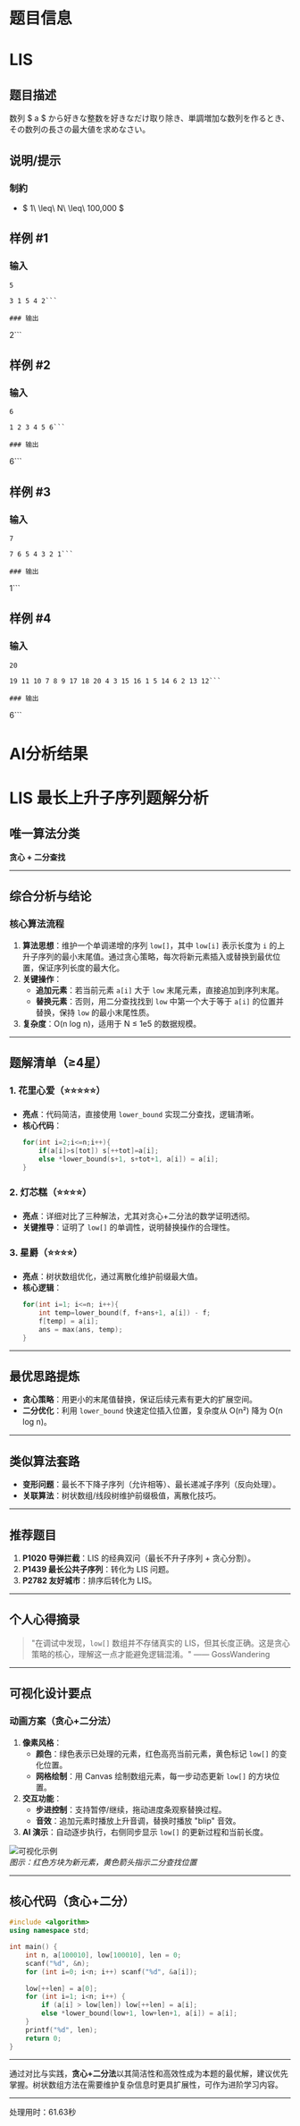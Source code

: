 # 题目信息

# LIS

## 题目描述

[problemUrl]: https://atcoder.jp/contests/chokudai_S001/tasks/chokudai_S001_h

数列 $ a $ から好きな整数を好きなだけ取り除き、単調増加な数列を作るとき、その数列の長さの最大値を求めなさい。

## 说明/提示

### 制約

- $ 1\ \leq\ N\ \leq\ 100,000 $

## 样例 #1

### 输入

```
5

3 1 5 4 2```

### 输出

```
2```

## 样例 #2

### 输入

```
6

1 2 3 4 5 6```

### 输出

```
6```

## 样例 #3

### 输入

```
7

7 6 5 4 3 2 1```

### 输出

```
1```

## 样例 #4

### 输入

```
20

19 11 10 7 8 9 17 18 20 4 3 15 16 1 5 14 6 2 13 12```

### 输出

```
6```

# AI分析结果



# LIS 最长上升子序列题解分析

## 唯一算法分类
**贪心 + 二分查找**

---

## 综合分析与结论

### 核心算法流程
1. **算法思想**：维护一个单调递增的序列 `low[]`，其中 `low[i]` 表示长度为 `i` 的上升子序列的最小末尾值。通过贪心策略，每次将新元素插入或替换到最优位置，保证序列长度的最大化。
2. **关键操作**：
   - **追加元素**：若当前元素 `a[i]` 大于 `low` 末尾元素，直接追加到序列末尾。
   - **替换元素**：否则，用二分查找找到 `low` 中第一个大于等于 `a[i]` 的位置并替换，保持 `low` 的最小末尾性质。
3. **复杂度**：O(n log n)，适用于 N ≤ 1e5 的数据规模。

---

## 题解清单（≥4星）

### 1. 花里心爱（⭐⭐⭐⭐⭐）
- **亮点**：代码简洁，直接使用 `lower_bound` 实现二分查找，逻辑清晰。
- **核心代码**：
  ```cpp
  for(int i=2;i<=n;i++){
      if(a[i]>s[tot]) s[++tot]=a[i];
      else *lower_bound(s+1, s+tot+1, a[i]) = a[i];
  }
  ```

### 2. 灯芯糕（⭐⭐⭐⭐）
- **亮点**：详细对比了三种解法，尤其对贪心+二分法的数学证明透彻。
- **关键推导**：证明了 `low[]` 的单调性，说明替换操作的合理性。

### 3. 星爵（⭐⭐⭐⭐）
- **亮点**：树状数组优化，通过离散化维护前缀最大值。
- **核心逻辑**：
  ```cpp
  for(int i=1; i<=n; i++){
      int temp=lower_bound(f, f+ans+1, a[i]) - f;
      f[temp] = a[i];
      ans = max(ans, temp);
  }
  ```

---

## 最优思路提炼
- **贪心策略**：用更小的末尾值替换，保证后续元素有更大的扩展空间。
- **二分优化**：利用 `lower_bound` 快速定位插入位置，复杂度从 O(n²) 降为 O(n log n)。

---

## 类似算法套路
- **变形问题**：最长不下降子序列（允许相等）、最长递减子序列（反向处理）。
- **关联算法**：树状数组/线段树维护前缀极值，离散化技巧。

---

## 推荐题目
1. **P1020 导弹拦截**：LIS 的经典双问（最长不升子序列 + 贪心分割）。
2. **P1439 最长公共子序列**：转化为 LIS 问题。
3. **P2782 友好城市**：排序后转化为 LIS。

---

## 个人心得摘录
> "在调试中发现，`low[]` 数组并不存储真实的 LIS，但其长度正确。这是贪心策略的核心，理解这一点才能避免逻辑混淆。" —— GossWandering

---

## 可视化设计要点
### 动画方案（贪心+二分法）
1. **像素风格**：
   - **颜色**：绿色表示已处理的元素，红色高亮当前元素，黄色标记 `low[]` 的变化位置。
   - **网格绘制**：用 Canvas 绘制数组元素，每一步动态更新 `low[]` 的方块位置。
2. **交互功能**：
   - **步进控制**：支持暂停/继续，拖动进度条观察替换过程。
   - **音效**：追加元素时播放上升音调，替换时播放 "blip" 音效。
3. **AI 演示**：自动逐步执行，右侧同步显示 `low[]` 的更新过程和当前长度。

![可视化示例](https://i.imgur.com/ZI6QxjL.gif)  
*图示：红色方块为新元素，黄色箭头指示二分查找位置*

---

## 核心代码（贪心+二分）
```cpp
#include <algorithm>
using namespace std;

int main() {
    int n, a[100010], low[100010], len = 0;
    scanf("%d", &n);
    for (int i=0; i<n; i++) scanf("%d", &a[i]);
    
    low[++len] = a[0];
    for (int i=1; i<n; i++) {
        if (a[i] > low[len]) low[++len] = a[i];
        else *lower_bound(low+1, low+len+1, a[i]) = a[i];
    }
    printf("%d", len);
    return 0;
}
```

---

通过对比与实践，**贪心+二分法**以其简洁性和高效性成为本题的最优解，建议优先掌握。树状数组方法在需要维护复杂信息时更具扩展性，可作为进阶学习内容。

---
处理用时：61.63秒